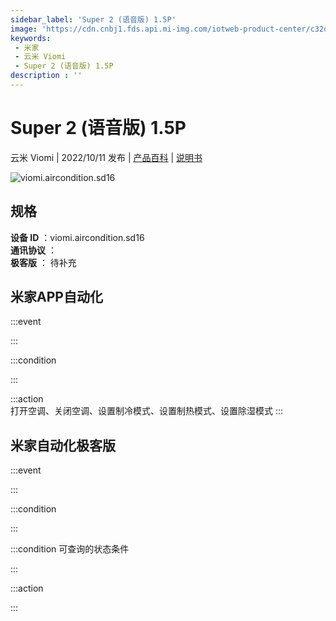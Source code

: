 ```yaml
---
sidebar_label: 'Super 2 (语音版) 1.5P'
image: 'https://cdn.cnbj1.fds.api.mi-img.com/iotweb-product-center/c32d67ccbe4d731407ce1cb3e26e1cd6_1658375319710.png?GalaxyAccessKeyId=AKVGLQWBOVIRQ3XLEW&Expires=9223372036854775807&Signature=cmb83VQNO4DRNHEUh7QDtWmJrVk='
keywords: 
 - 米家
 - 云米 Viomi
 - Super 2 (语音版) 1.5P
description : ''
---
```

# Super 2 (语音版) 1.5P

云米 Viomi | 2022/10/11 发布 | [产品百科](https://home.mi.com/webapp/content/baike/product/index.html?model=viomi.aircondition.sd16/) | [说明书](https://home.mi.com/views/introduction.html?model=viomi.aircondition.sd16&region=cn)

![viomi.aircondition.sd16](https://cdn.cnbj1.fds.api.mi-img.com/iotweb-product-center/c32d67ccbe4d731407ce1cb3e26e1cd6_1658375319710.png?GalaxyAccessKeyId=AKVGLQWBOVIRQ3XLEW&Expires=9223372036854775807&Signature=cmb83VQNO4DRNHEUh7QDtWmJrVk=)

## 规格  
> 
**设备 ID** ：viomi.aircondition.sd16  
**通讯协议** ：  
**极客版**  ： 待补充 


## 米家APP自动化  

:::event  

:::

:::condition  

:::

:::action   
打开空调、关闭空调、设置制冷模式、设置制热模式、设置除湿模式
:::

## 米家自动化极客版  

:::event  

:::

:::condition  

:::

:::condition 可查询的状态条件  

:::

:::action  

:::

        
